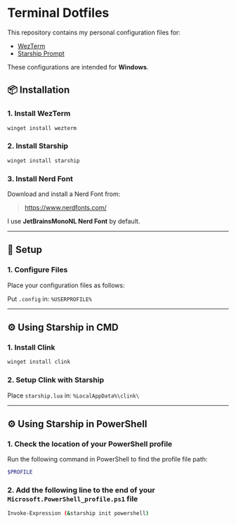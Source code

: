 # Terminal Dotfiles

This repository contains my personal configuration files for:

- [WezTerm](https://wezterm.org/)
- [Starship Prompt](https://starship.rs/ja-JP/)

These configurations are intended for **Windows**.

## 📦 Installation

### 1. Install WezTerm

```sh
winget install wezterm
```

### 2. Install Starship

```sh
winget install starship
```

### 3. Install Nerd Font

Download and install a Nerd Font from:

> <https://www.nerdfonts.com/>

I use **JetBrainsMonoNL Nerd Font** by default.

---

## 🔧 Setup

### 1. Configure Files

Place your configuration files as follows:

Put `.config` in: `%USERPROFILE%`

---

## ⚙️ Using Starship in CMD

### 1. Install Clink

```sh
winget install clink
```

### 2. Setup Clink with Starship

Place `starship.lua` in: `%LocalAppData%\clink\`

---

## ⚙️ Using Starship in PowerShell

### 1. Check the location of your PowerShell profile

Run the following command in PowerShell to find the profile file path:

```sh
$PROFILE
```

### 2. Add the following line to the end of your `Microsoft.PowerShell_profile.ps1` file

```sh
Invoke-Expression (&starship init powershell)
```
